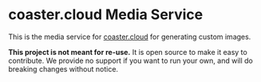 # coaster.cloud Media Service
This is the media service for [coaster.cloud](https://coaster.cloud) for generating custom images.

**This project is not meant for re-use.** It is open source to make it easy to contribute. We provide no support if you
want to run your own, and will do breaking changes without notice.
